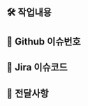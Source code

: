 ## 🛠️ 작업내용
<!-- 무엇을 변경하거나 추가했는지 설명해주세요. -->

## 📜 Github 이슈번호
<!-- #이슈번호를 작성해주세요. -->

## 🔌 Jira 이슈코드
<!-- NB로 시작하는 Jira 이슈코드를 작성해주세요. -->

## 📢 전달사항
<!-- PR과 관련된 내용 공유 또는 리뷰어에 대한 요청사항을 작성해주세요. -->